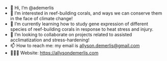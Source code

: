 - 👋 Hi, I’m @ademerlis
- 👀 I’m interested in reef-building corals, and ways we can conserve them in the face of climate change!
- 🌱 I’m currently learning how to study gene expression of different species of reef-building corals in response to heat stress and injury.
- 💞️ I’m looking to collaborate on projects related to assisted acclimatization and stress-hardening!
- 📫 How to reach me: my email is allyson.demerlis@gmail.com
- 👩🏼‍💻 Website: https://allysondemerlis.com 

<!---
ademerlis/ademerlis is a ✨ special ✨ repository because its `README.md` (this file) appears on your GitHub profile.
You can click the Preview link to take a look at your changes.
--->
